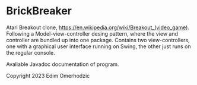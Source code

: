 # BrickBreaker

Atari Breakout clone, https://en.wikipedia.org/wiki/Breakout_(video_game).
Following a Model-view-controller desing pattern, where the view and controller are bundled up into one package.
Contains two view-controllers, one with a graphical user interface running on Swing, the other just runs on the regular console.


Avaliable Javadoc documentation of program.


Copyright 2023 Edim Omerhodzic

